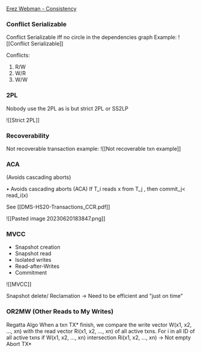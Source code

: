 [Erez Webman - Consistency](https://drive.google.com/drive/u/0/folders/19CbACTV4c2beowEvOGm0z8gwj8oCnfmh "https://drive.google.com/drive/u/0/folders/19CbACTV4c2beowEvOGm0z8gwj8oCnfmh")

### Conflict Serializable

Conflict Serializable iff no circle in the dependencies graph
Example:
![[Conflict Serializable]]

Conflicts:
1. R/W
2. W/R
3. W/W

### 2PL 
Nobody use the 2PL as is but strict 2PL or SS2LP

![[Strict 2PL]]

### Recoverability

Not recoverable transaction example:
![[Not recoverable txn example]]

### ACA
(Avoids cascading aborts)

• Avoids cascading aborts (ACA)
If T_i reads x from T_j , then commit_j< read_i(x)

See [[DMS-HS20-Transactions_CCR.pdf]]

![[Pasted image 20230620183847.png]]


### MVCC

- Snapshot creation
- Snapshot read
- Isolated writes
- Read-after-Writes
- Commitment

![[MVCC]]

Snapshot delete/ Reclamation -> Need to be efficient and "just on time"


### OR2MW (Other Reads to My Writes)
Regatta Algo
When a txn TX* finish, we compare the write vector W(x1, x2, ..., xn) with the read vector Ri(x1, x2, ..., xn) of all active txns.
For i in all ID of all active txns
	if W(x1, x2, ..., xn) intersection Ri(x1, x2, ..., xn) -> Not empty
		Abort TX*